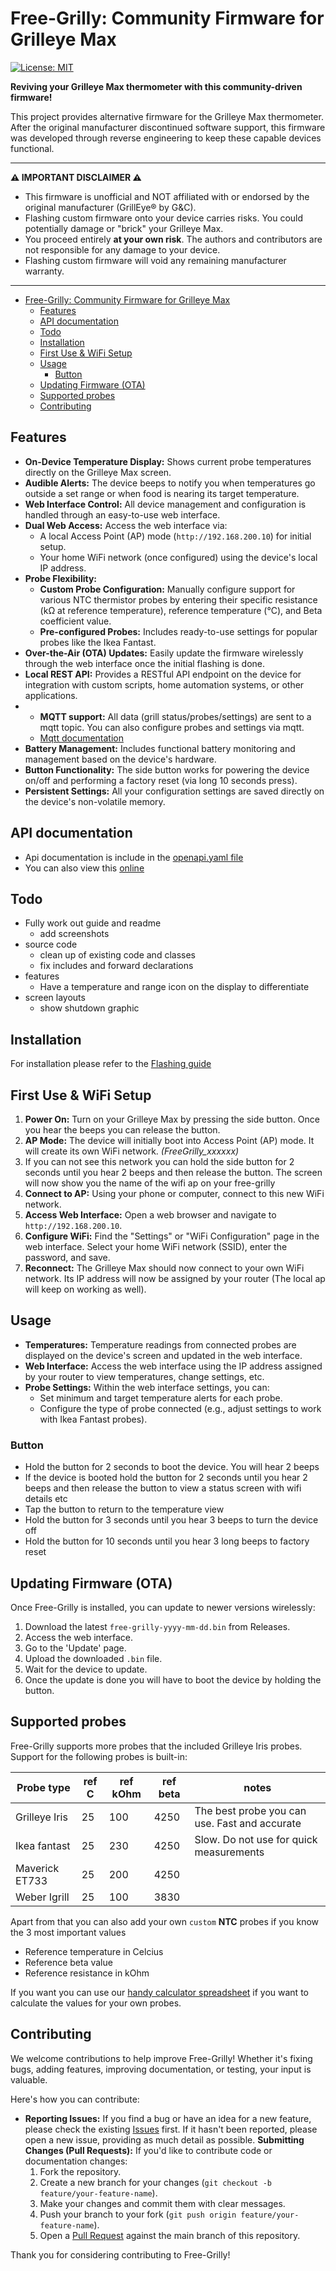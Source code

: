 # Free-Grilly: Community Firmware for Grilleye Max

[![License: MIT](https://img.shields.io/badge/License-MIT-yellow.svg)](https://opensource.org/licenses/MIT) 

**Reviving your Grilleye Max thermometer with this community-driven firmware!**

This project provides alternative firmware for the Grilleye Max thermometer. After the original manufacturer discontinued software support, this firmware was developed through reverse engineering to keep these capable devices functional.

---

**⚠️ IMPORTANT DISCLAIMER ⚠️**

* This firmware is unofficial and NOT affiliated with or endorsed by the original manufacturer (GrillEye® by G&C).
* Flashing custom firmware onto your device carries risks. You could potentially damage or "brick" your Grilleye Max.
* You proceed entirely **at your own risk**. The authors and contributors are not responsible for any damage to your device.
* Flashing custom firmware will void any remaining manufacturer warranty.

---

- [Free-Grilly: Community Firmware for Grilleye Max](#free-grilly-community-firmware-for-grilleye-max)
  - [Features](#features)
  - [API documentation](#api-documentation)
  - [Todo](#todo)
  - [Installation](#installation)
  - [First Use \& WiFi Setup](#first-use--wifi-setup)
  - [Usage](#usage)
    - [Button](#button)
  - [Updating Firmware (OTA)](#updating-firmware-ota)
  - [Supported probes](#supported-probes)
  - [Contributing](#contributing)

## Features

* **On-Device Temperature Display:** Shows current probe temperatures directly on the Grilleye Max screen.
* **Audible Alerts:** The device beeps to notify you when temperatures go outside a set range or when food is nearing its target temperature.
* **Web Interface Control:** All device management and configuration is handled through an easy-to-use web interface.
* **Dual Web Access:** Access the web interface via:
    * A local Access Point (AP) mode (`http://192.168.200.10`) for initial setup.
    * Your home WiFi network (once configured) using the device's local IP address.
* **Probe Flexibility:**
    * **Custom Probe Configuration:** Manually configure support for various NTC thermistor probes by entering their specific resistance (kΩ at reference temperature), reference temperature (°C), and Beta coefficient value.
    * **Pre-configured Probes:** Includes ready-to-use settings for popular probes like the Ikea Fantast.
* **Over-the-Air (OTA) Updates:** Easily update the firmware wirelessly through the web interface once the initial flashing is done.
* **Local REST API:** Provides a RESTful API endpoint on the device for integration with custom scripts, home automation systems, or other applications.
* * **MQTT support:** All data (grill status/probes/settings) are sent to a mqtt topic. You can also configure probes and settings via mqtt.
  * [Mqtt documentation](docs/mqtt.md)
* **Battery Management:** Includes functional battery monitoring and management based on the device's hardware.
* **Button Functionality:** The side button works for powering the device on/off and performing a factory reset (via long 10 seconds press).
* **Persistent Settings:** All your configuration settings are saved directly on the device's non-volatile memory.

## API documentation

- Api documentation is include in the [openapi.yaml file](docs/openapi.yaml)
- You can also view this [online](https://editor-next.swagger.io/?url=https://raw.githubusercontent.com/epiecs/free-grilly/refs/heads/master/docs/openapi.yaml)

## Todo

- Fully work out guide and readme
  - add screenshots
- source code
  - clean up of existing code and classes
  - fix includes and forward declarations
- features
  - Have a temperature and range icon on the display to differentiate
- screen layouts
  - show shutdown graphic

## Installation

For installation please refer to the [Flashing guide](docs/how_to_flash.md)

## First Use & WiFi Setup

1.  **Power On:** Turn on your Grilleye Max by pressing the side button. Once you hear the beeps you can release the button.
2.  **AP Mode:** The device will initially boot into Access Point (AP) mode. It will create its own WiFi network. *(FreeGrilly_xxxxxx)*
3.  If you can not see this network you can hold the side button for 2 seconds until you hear 2 beeps and then release the button. The screen will now show you the name of the wifi ap on your free-grilly
4.  **Connect to AP:** Using your phone or computer, connect to this new WiFi network.
5.  **Access Web Interface:** Open a web browser and navigate to `http://192.168.200.10`.
6.  **Configure WiFi:** Find the "Settings" or "WiFi Configuration" page in the web interface. Select your home WiFi network (SSID), enter the password, and save.
7.  **Reconnect:** The Grilleye Max should now connect to your own WiFi network. Its IP address will now be assigned by your router  (The local ap will keep on working as well).

## Usage

- **Temperatures:** Temperature readings from connected probes are displayed on the device's screen and updated in the web interface.
- **Web Interface:** Access the web interface using the IP address assigned by your router to view temperatures, change settings, etc.
- **Probe Settings:** Within the web interface settings, you can:
    - Set minimum and target temperature alerts for each probe.
    - Configure the type of probe connected (e.g., adjust settings to work with Ikea Fantast probes).

### Button

- Hold the button for 2 seconds to boot the device. You will hear 2 beeps
- If the device is booted hold the button for 2 seconds until you hear 2 beeps and then release the button to view a status screen with wifi details etc
- Tap the button to return to the temperature view
- Hold the button for 3 seconds until you hear 3 beeps to turn the device off
- Hold the button for 10 seconds until you hear 3 long beeps to factory reset

## Updating Firmware (OTA)

Once Free-Grilly is installed, you can update to newer versions wirelessly:

  1. Download the latest `free-grilly-yyyy-mm-dd.bin` from Releases.
  2. Access the web interface.
  3. Go to the 'Update' page.
  4. Upload the downloaded `.bin` file.
  5. Wait for the device to update.
  6. Once the update is done you will have to boot the device by holding the button.

## Supported probes

Free-Grilly supports more probes that the included Grilleye Iris probes. Support for the following probes is built-in:

| Probe type     | ref C | ref kOhm | ref beta | notes                                          |
|----------------|-------|----------|----------|------------------------------------------------|
| Grilleye Iris  | 25    | 100      | 4250     | The best probe you can use. Fast and accurate  |
| Ikea fantast   | 25    | 230      | 4250     | Slow. Do not use for quick measurements        |
| Maverick ET733 | 25    | 200      | 4250     |                                                |
| Weber Igrill   | 25    | 100      | 3830     |                                                |

Apart from that you can also add your own `custom` **NTC** probes if you know the 3 most important values
-   Reference temperature in Celcius
-   Reference beta value
-   Reference resistance in kOhm

If you want you can use our [handy calculator spreadsheet](docs/probe_calculator.xlsx) if you want to calculate the values for your own probes. 

## Contributing

We welcome contributions to help improve Free-Grilly! Whether it's fixing bugs, adding features, improving documentation, or testing, your input is valuable.

Here's how you can contribute:

* **Reporting Issues:** If you find a bug or have an idea for a new feature, please check the existing [Issues](https://github.com/epiecs/free-grilly/issues) first. If it hasn't been reported, please open a new issue, providing as much detail as possible.
  **Submitting Changes (Pull Requests):** If you'd like to contribute code or documentation changes:
    1.  Fork the repository.
    2.  Create a new branch for your changes (`git checkout -b feature/your-feature-name`).
    3.  Make your changes and commit them with clear messages.
    4.  Push your branch to your fork (`git push origin feature/your-feature-name`).
    5.  Open a [Pull Request](https://github.com/epiecs/free-grilly/pulls) against the main branch of this repository.

Thank you for considering contributing to Free-Grilly!
